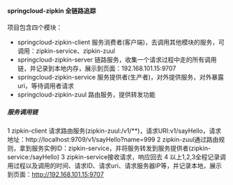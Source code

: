 #### springcloud-zipkin 全链路追踪
项目包含四个模块：
* springcloud-zipkin-client 服务消费者(客户端)，去调用其他模块的服务，可调用：zipkin-service、zipkin-zuul
* springcloud-zipkin-server 链路服务，收集一个请求过程中走的所有调用链，并记录到本地内存，展示到页面：192.168.101.15:9707
* springcloud-zipkin-service 服务提供者(生产者)，对外提供服务，对外暴露uri，等待调用者请求
* springcloud-zipkin-zuul 路由服务，提供转发功能

##### 服务调用链
1 zipkin-client 请求路由服务(zipkin-zuul:/v1/**)，请求URI:v1/sayHello，请求地址：http://localhost:9709/v1/sayHello?name=999
2 zipkin-zuul通过路由规则，拿到服务实例ID：zipkin-service，并将服务转发到服务提供者(zipkin-service:/sayHello)
3 zipkin-service接收请求，响应回去
4 以上1,2,3全程记录调用过程以及调用的时间、请求ID、请求uri、请求服务器IP等，并记录本地，展示到页面：http://192.168.101.15:9707
